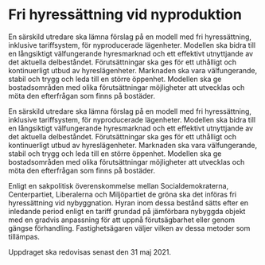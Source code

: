 # Fri hyressättning vid nyproduktion

En särskild utredare ska lämna förslag på en modell med fri hyressättning, inklusive tariffsystem, för nyproducerade lägenheter. Modellen ska bidra till en långsiktigt välfungerande hyresmarknad och ett effektivt utnyttjande av det aktuella delbeståndet. Förutsättningar ska ges för ett uthålligt och kontinuerligt utbud av hyreslägenheter. Marknaden ska vara välfungerande, stabil och trygg och leda till en större öppenhet. Modellen ska ge bostadsområden med olika förutsättningar möjligheter att utvecklas och möta den efterfrågan som finns på bostäder.

En särskild utredare ska lämna förslag på en modell med fri hyressättning, inklusive tariffsystem, för nyproducerade lägenheter. Modellen ska bidra till en långsiktigt välfungerande hyresmarknad och ett effektivt utnyttjande av det aktuella delbeståndet. Förutsättningar ska ges för ett uthålligt och kontinuerligt utbud av hyreslägenheter. Marknaden ska vara välfungerande, stabil och trygg och leda till en större öppenhet. Modellen ska ge bostadsområden med olika förutsättningar möjligheter att utvecklas och möta den efterfrågan som finns på bostäder.

Enligt en sakpolitisk överenskommelse mellan Socialdemokraterna, Centerpartiet, Liberalerna och Miljöpartiet de gröna ska det införas fri hyressättning vid nybyggnation. Hyran inom dessa bestånd sätts efter en inledande period enligt en tariff grundad på jämförbara nybyggda objekt med en gradvis anpassning för att uppnå förutsägbarhet eller genom gängse förhandling. Fastighetsägaren väljer vilken av dessa metoder som tillämpas.

Uppdraget ska redovisas senast den 31 maj 2021.

